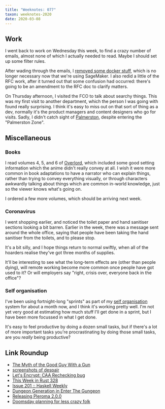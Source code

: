 ```yaml
---
title: "Weeknotes: 077"
taxon: weeknotes-2020
date: 2020-03-08
---
```


## Work

I went back to work on Wednesday this week, to find a crazy number of
emails, almost none of which I actually needed to read.  Maybe I
should set up some filter rules.

After wading through the emails, I [removed some ][docker1] [docker
stuff][docker2], which is no longer necessary now that we're using
SageMaker.  I also redid a little of the RFC work, after it turned out
that some confusion had occurred: there's going to be an amendment to
the RFC doc to clarify matters.

On Thursday afternoon, I visited the FCO to talk about searchy things.
This was my first visit to another department, which the person I was
going with found really surprising.  I think it's easy to miss out on
that sort of thing as a dev, normally it's the product managers and
content designers who go for visits.  Sadly, I didn't catch sight of
[Palmerston][], despite entering the "Palmerston Zone".

[docker1]: https://github.com/alphagov/search-api/pull/2010
[docker2]: https://github.com/alphagov/govuk-puppet/pull/10212
[Palmerston]: https://en.wikipedia.org/wiki/Palmerston_(cat)

## Miscellaneous

### Books

I read volumes 4, 5, and 6 of [Overlord][], which included some good
setting information which the anime didn't really convey at all.  I
wish it were more common in book adaptations to have a narrator who
can explain things, rather than trying to convey everything visually,
or through characters awkwardly talking about things which are common
in-world knowledge, just so the viewer knows what's going on.

I ordered a few more volumes, which should be arriving next week.

[Overlord]: https://en.wikipedia.org/wiki/Overlord_(novel_series)

### Coronavirus

I went shopping earlier, and noticed the toilet paper and hand
sanitiser sections looking a bit barren.  Earlier in the week, there
was a message sent around the whole office, saying that people have
been taking the hand sanitiser from the toilets, and to please stop.

It's a bit silly, and I hope things return to normal swiftly, when all
of the hoarders realise they've got three months of supplies.

It'll be interesting to see what the long-term effects are (other than
people dying), will remote working become more common once people have
got used to it?  Or will employers say "right, crisis over, everyone
back in the office"?


### Self organisation

I've been using fortnight-long "sprints" as part of my [self
organisation][] system for about a month now, and I think it's working
pretty well.  I'm not yet very good at estimating how much stuff I'll
get done in a sprint, but I have been more focussed in what I get
done.

It's easy to feel productive by doing a dozen small tasks, but if
there's a lot of more important tasks you're procrastinating by doing
those small tasks, are you *really* being productive?

[self organisation]: self-organisation.html

## Link Roundup

- [The Myth of the Good Guy With a Gun](https://slate.com/technology/2015/01/good-guy-with-a-gun-myth-guns-increase-the-risk-of-homicide-accidents-suicide.html)
- [screenshots of despair](https://screenshotsofdespair.tumblr.com/)
- [Let's Encrypt: CAA Rechecking bug](https://bugzilla.mozilla.org/show_bug.cgi?id=1619047#c1)
- [This Week in Rust 328](https://this-week-in-rust.org/blog/2020/03/03/this-week-in-rust-328/)
- [Issue 201 :: Haskell Weekly](https://haskellweekly.news/issue/201.html)
- [Dungeon Generation in Enter The Gungeon](https://www.boristhebrave.com/2019/07/28/dungeon-generation-in-enter-the-gungeon/)
- [Releasing Pleroma 2.0.0](https://pleroma.social/blog/2020/03/08/releasing-pleroma-2-0-0/)
- [Doomsday planning for less crazy folk](http://lcamtuf.coredump.cx/prep/)
